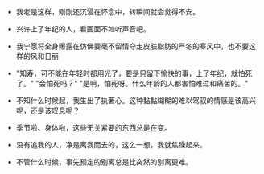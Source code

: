 - 我老是这样，刚刚还沉浸在怀念中，转瞬间就会觉得不安。

- 兴许上了年纪的人，看画面不如听声音吧。

- 我宁愿将全身曝露在仿佛要毫不留情夺走皮肤脂肪的严冬的寒风中，也不要这样的风和日丽

- "知寿，可不能在年轻时都用光了，要是只留下愉快的事，上了年纪，就怕死了。" "会怕死吗？" "是啊，怕死呀。什么年龄的人都害怕难过和痛苦的。"

- 不知什么时候起，我生出了执著心。这种黏黏糊糊的难以驾驭的情感是该高兴呢，还是该叹息呢？

- 季节啦、身体啦，这些无关紧要的东西总是在变。

- 没有追我的人，净是离我而去的，这么一想，我就焦躁起来。

- 不管什么时候，事先预定的别离总是比突然的别离更难。